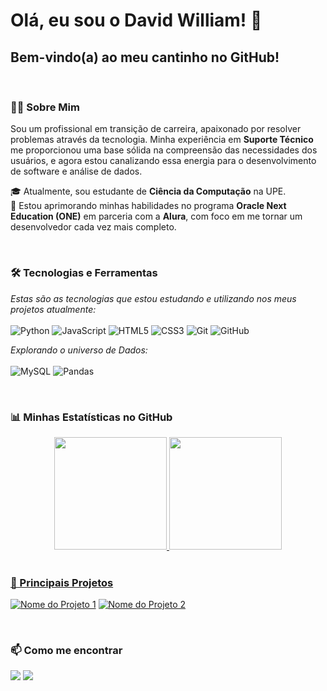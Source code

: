# Olá, eu sou o David William! 👋

## Bem-vindo(a) ao meu cantinho no GitHub!

<br>

### 👨‍💻 Sobre Mim

<p align="left">
  Sou um profissional em transição de carreira, apaixonado por resolver problemas através da tecnologia. Minha experiência em <strong>Suporte Técnico</strong> me proporcionou uma base sólida na compreensão das necessidades dos usuários, e agora estou canalizando essa energia para o desenvolvimento de software e análise de dados.
</p>

<p align="left">
  🎓 Atualmente, sou estudante de <strong>Ciência da Computação</strong> na UPE.
  <br>
  🚀 Estou aprimorando minhas habilidades no programa <strong>Oracle Next Education (ONE)</strong> em parceria com a <strong>Alura</strong>, com foco em me tornar um desenvolvedor cada vez mais completo.
</p>

<br>

### 🛠️ Tecnologias e Ferramentas

<p align="left">
  <i>Estas são as tecnologias que estou estudando e utilizando nos meus projetos atualmente:</i>
  <br><br>
  <img src="https://img.shields.io/badge/Python-3776AB?style=for-the-badge&logo=python&logoColor=white" alt="Python">
  <img src="https://img.shields.io/badge/JavaScript-F7DF1E?style=for-the-badge&logo=javascript&logoColor=black" alt="JavaScript">
  <img src="https://img.shields.io/badge/HTML5-E34F26?style=for-the-badge&logo=html5&logoColor=white" alt="HTML5">
  <img src="https://img.shields.io/badge/CSS3-1572B6?style=for-the-badge&logo=css3&logoColor=white" alt="CSS3">
  <img src="https://img.shields.io/badge/GIT-E44C30?style=for-the-badge&logo=git&logoColor=white" alt="Git">
  <img src="https://img.shields.io/badge/GitHub-181717?style=for-the-badge&logo=github&logoColor=white" alt="GitHub">
</p>
<p align="left">
  <i>Explorando o universo de Dados:</i>
  <br><br>
  <img src="https://img.shields.io/badge/MySQL-005C84?style=for-the-badge&logo=mysql&logoColor=white" alt="MySQL">
  <img src="https://img.shields.io/badge/Pandas-2C2D72?style=for-the-badge&logo=pandas&logoColor=white" alt="Pandas">
</p>

<br>

### 📊 Minhas Estatísticas no GitHub

<div align="center">
  <a href="https://github.com/SEU-USERNAME-AQUI">
  <img height="180em" src="https://github-readme-stats.vercel.app/api?username=SEU-USERNAME-AQUI&show_icons=true&theme=tokyonight&include_all_commits=true&count_private=true"/>
  <img height="180em" src="https://github-readme-stats.vercel.app/api/top-langs/?username=SEU-USERNAME-AQUI&layout=compact&langs_count=7&theme=tokyonight"/>
</div>

<br>

### 🚀 Principais Projetos

[![Nome do Projeto 1](https://github-readme-stats.vercel.app/api/pin/?username=SEU-USERNAME-AQUI&repo=NOME-DO-SEU-REPO-1&theme=tokyonight)](https://github.com/SEU-USERNAME-AQUI/NOME-DO-SEU-REPO-1)
[![Nome do Projeto 2](https://github-readme-stats.vercel.app/api/pin/?username=SEU-USERNAME-AQUI&repo=NOME-DO-SEU-REPO-2&theme=tokyonight)](https://github.com/SEU-USERNAME-AQUI/NOME-DO-SEU-REPO-2)

<br>

### 📫 Como me encontrar

<p align="left">
  <a href="https://www.linkedin.com/in/[SEU-PERFIL-DO-LINKEDIN]/" alt="LinkedIn">
  <img src="https://img.shields.io/badge/-LinkedIn-0077B5?style=for-the-badge&logo=linkedin&logoColor=white" /></a>

  <a href="mailto:[SEU-EMAIL@provedor.com]" alt="Email">
  <img src="https://img.shields.io/badge/-Email-D14836?style=for-the-badge&logo=gmail&logoColor=white" /></a>
</p>
